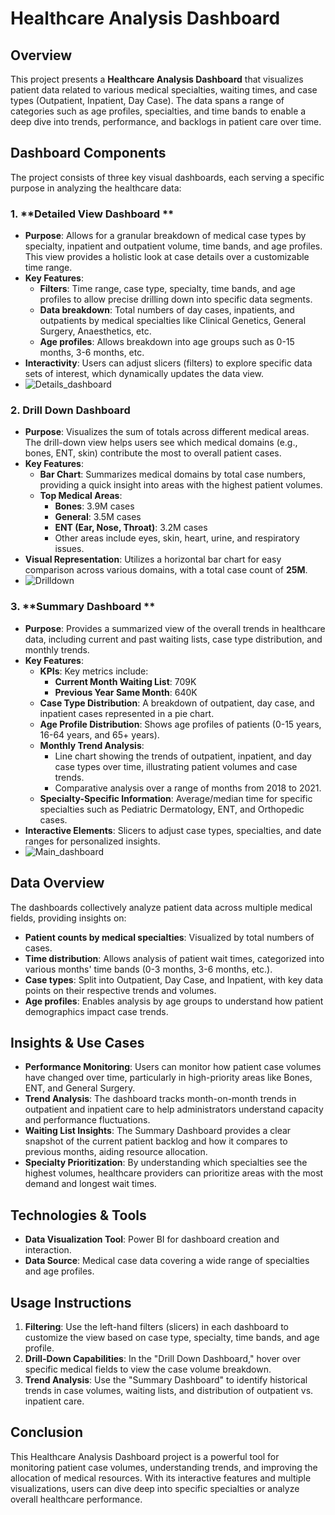 
# Healthcare Analysis Dashboard

## Overview

This project presents a **Healthcare Analysis Dashboard** that visualizes patient data related to various medical specialties, waiting times, and case types (Outpatient, Inpatient, Day Case). The data spans a range of categories such as age profiles, specialties, and time bands to enable a deep dive into trends, performance, and backlogs in patient care over time.

## Dashboard Components

The project consists of three key visual dashboards, each serving a specific purpose in analyzing the healthcare data:

### 1. **Detailed View Dashboard **
   - **Purpose**: Allows for a granular breakdown of medical case types by specialty, inpatient and outpatient volume, time bands, and age profiles. This view provides a holistic look at case details over a customizable time range.
   - **Key Features**:
     - **Filters**: Time range, case type, specialty, time bands, and age profiles to allow precise drilling down into specific data segments.
     - **Data breakdown**: Total numbers of day cases, inpatients, and outpatients by medical specialties like Clinical Genetics, General Surgery, Anaesthetics, etc.
     - **Age profiles**: Allows breakdown into age groups such as 0-15 months, 3-6 months, etc.
   - **Interactivity**: Users can adjust slicers (filters) to explore specific data sets of interest, which dynamically updates the data view.
   - ![Details_dashboard](https://github.com/user-attachments/assets/5995247b-a6cf-4dd7-ad33-910f36f584e0)


### 2. **Drill Down Dashboard**
   - **Purpose**: Visualizes the sum of totals across different medical areas. The drill-down view helps users see which medical domains (e.g., bones, ENT, skin) contribute the most to overall patient cases.
   - **Key Features**:
     - **Bar Chart**: Summarizes medical domains by total case numbers, providing a quick insight into areas with the highest patient volumes.
     - **Top Medical Areas**:
       - **Bones**: 3.9M cases
       - **General**: 3.5M cases
       - **ENT (Ear, Nose, Throat)**: 3.2M cases
       - Other areas include eyes, skin, heart, urine, and respiratory issues.
   - **Visual Representation**: Utilizes a horizontal bar chart for easy comparison across various domains, with a total case count of **25M**.
   - ![Drilldown](https://github.com/user-attachments/assets/3dcf8a0c-d944-49a5-bee5-4afc873cfea5)


### 3. **Summary Dashboard **
   - **Purpose**: Provides a summarized view of the overall trends in healthcare data, including current and past waiting lists, case type distribution, and monthly trends.
   - **Key Features**:
     - **KPIs**: Key metrics include:
       - **Current Month Waiting List**: 709K
       - **Previous Year Same Month**: 640K
     - **Case Type Distribution**: A breakdown of outpatient, day case, and inpatient cases represented in a pie chart.
     - **Age Profile Distribution**: Shows age profiles of patients (0-15 years, 16-64 years, and 65+ years).
     - **Monthly Trend Analysis**:
       - Line chart showing the trends of outpatient, inpatient, and day case types over time, illustrating patient volumes and case trends.
       - Comparative analysis over a range of months from 2018 to 2021.
     - **Specialty-Specific Information**: Average/median time for specific specialties such as Pediatric Dermatology, ENT, and Orthopedic cases.
   - **Interactive Elements**: Slicers to adjust case types, specialties, and date ranges for personalized insights.
   - ![Main_dashboard](https://github.com/user-attachments/assets/87c474f9-15a5-416e-802d-e742be57d424)


## Data Overview

The dashboards collectively analyze patient data across multiple medical fields, providing insights on:
- **Patient counts by medical specialties**: Visualized by total numbers of cases.
- **Time distribution**: Allows analysis of patient wait times, categorized into various months' time bands (0-3 months, 3-6 months, etc.).
- **Case types**: Split into Outpatient, Day Case, and Inpatient, with key data points on their respective trends and volumes.
- **Age profiles**: Enables analysis by age groups to understand how patient demographics impact case trends.

## Insights & Use Cases

- **Performance Monitoring**: Users can monitor how patient case volumes have changed over time, particularly in high-priority areas like Bones, ENT, and General Surgery.
- **Trend Analysis**: The dashboard tracks month-on-month trends in outpatient and inpatient care to help administrators understand capacity and performance fluctuations.
- **Waiting List Insights**: The Summary Dashboard provides a clear snapshot of the current patient backlog and how it compares to previous months, aiding resource allocation.
- **Specialty Prioritization**: By understanding which specialties see the highest volumes, healthcare providers can prioritize areas with the most demand and longest wait times.
  
## Technologies & Tools

- **Data Visualization Tool**: Power BI for dashboard creation and interaction.
- **Data Source**: Medical case data covering a wide range of specialties and age profiles.

## Usage Instructions

1. **Filtering**: Use the left-hand filters (slicers) in each dashboard to customize the view based on case type, specialty, time bands, and age profile.
2. **Drill-Down Capabilities**: In the "Drill Down Dashboard," hover over specific medical fields to view the case volume breakdown.
3. **Trend Analysis**: Use the "Summary Dashboard" to identify historical trends in case volumes, waiting lists, and distribution of outpatient vs. inpatient care.

## Conclusion

This Healthcare Analysis Dashboard project is a powerful tool for monitoring patient case volumes, understanding trends, and improving the allocation of medical resources. With its interactive features and multiple visualizations, users can dive deep into specific specialties or analyze overall healthcare performance.
